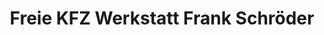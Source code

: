 ---
title: "Freie KFZ Werkstatt Frank Schröder"
url: /schmalkalden/freie-kfz-werkstatt-frank-schroeder/
shop: Autowerkstatt
---